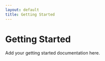 ```yaml
---
layout: default
title: Getting Started
---
```


# Getting Started

Add your getting started documentation here.
